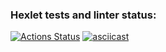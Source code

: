 ### Hexlet tests and linter status:
[![Actions Status](https://github.com/KseniaOlshanskaya/python-pytest-testing-project-79/actions/workflows/hexlet-check.yml/badge.svg)](https://github.com/KseniaOlshanskaya/python-pytest-testing-project-79/actions)
[![asciicast](https://asciinema.org/a/Jm9zHtMgBxgv8yoV0HlnMOC92.svg)](https://asciinema.org/a/Jm9zHtMgBxgv8yoV0HlnMOC92)
